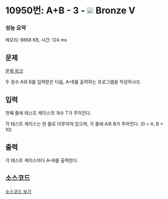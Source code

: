 # 10950번: A+B - 3 - <img src="https://static.solved.ac/tier_small/1.svg" style="height:20px" /> Bronze V

<!-- performance -->
### 성능 요약
메모리: 9868 KB, 시간: 124 ms
<!-- end -->

## 문제

[문제 링크](https://boj.kr/10950)


<p>두 정수 A와 B를 입력받은 다음, A+B를 출력하는 프로그램을 작성하시오.</p>



## 입력


<p>첫째 줄에 테스트 케이스의 개수 T가 주어진다.</p>

<p>각 테스트 케이스는 한 줄로 이루어져 있으며, 각 줄에 A와 B가 주어진다. (0 &lt; A, B &lt; 10)</p>



## 출력


<p>각 테스트 케이스마다 A+B를 출력한다.</p>



## 소스코드

[소스코드 보기](A+B%20-%203.js)